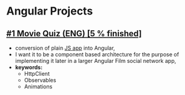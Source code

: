 # Angular Projects
## [#1 Movie Quiz (ENG) [5 % finished]](./Angular-MovieQuiz) 
- conversion of plain [JS app](../../JavaScript-Projects/Movie%20Quiz%20(external%20REST%20API)) into Angular,
- I want it to be a component based architecture for the purpose of implementing it later in a larger Angular Film social network app,
- **keywords:** 
  - HttpClient
  - Observables
  - Animations
